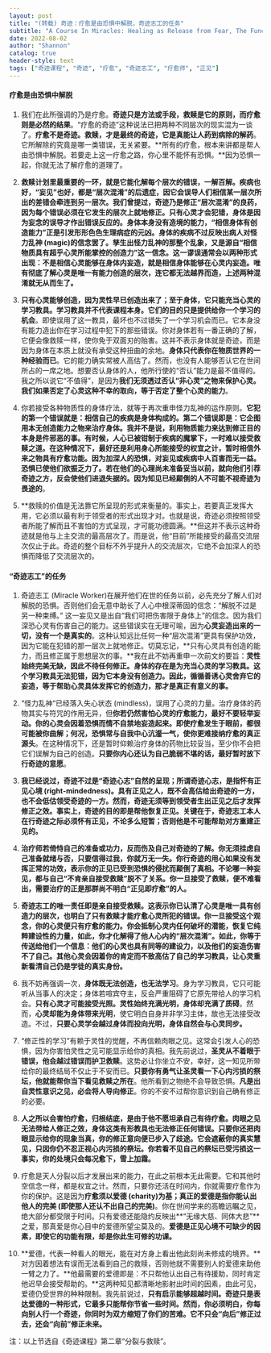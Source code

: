 ```yaml
---
layout: post
title: "(转载) 奇迹：疗愈是由恐惧中解脱，奇迹志工的任务"
subtitle: "A Course In Miracles: Healing as Release from Fear, The Function of the Miracle Worker"
date: 2022-08-02
author: "Shannon"
catalog: true
header-style: text
tags: ["奇迹课程", "奇迹", "疗愈", "奇迹志工", "疗愈师", "正见"]
---
```

#### 疗愈是由恐惧中解脱

1. 我们在此所强调的乃是疗愈。**奇迹只是方法或手段，救赎是它的原则，而疗愈则是必然的结果**。“疗愈的奇迹”这种说法已把两种不同层次的现实混为一谈了。**疗愈不是奇迹。救赎，才是最终的奇迹，它是真能让人药到病除的解药**。它所解除的究竟是哪一类错误，无关紧要。**所有的疗愈，根本来讲都是帮人由恐惧中解脱。若要走上这一疗愈之路，你心里不能怀有恐惧。**因为恐惧一起，你就无法了解疗愈的道理了。

2. **救赎计划里最重要的一环，就是它能化解每个层次的错误，一解百解。疾病也好，“妄见”也好，都是“层次混淆”的后遗症，因它会误导人们相信某一层次所出的差错会牵连到另一层次。我们曾提过，奇迹乃是修正“层次混淆”的良药，因为每个错误必须在它发生的层次上就地修正。只有心灵才会犯错，身体是因为妄念的误导才作出错误反应的。身体本身没有造境的能力，“相信身体有创造能力”正是引发形形色色生理病症的元凶。身体的疾病不过反映出病人对怪力乱神 (magic)的信念罢了。孳生出怪力乱神的那整个乱象，又是源自“相信物质具有超乎心灵所能掌控的创造力”这一信念。这一谬误通常会以两种形式出现：不是相信心灵能够在身体内妄造，就是相信身体能够在心灵内妄造。唯有彻底了解心灵是唯一有能力创造的层次，连它都无法越界而造，上述两种混淆就无从而生了。**

3. **只有心灵能够创造，因为灵性早已创造出来了；至于身体，它只能充当心灵的学习教具。学习教具并不代表课程本身。它们的目的只是提供给你一个学习的机会**。即使误用了这一教具，最坏也不过错失了一个学习机会而已。它本身没有能力造出你在学习过程中犯下的那些错误。你对身体若有一番正确的了解，它便会像救赎一样，使你免于双面刃的贻害。这并不表示身体就是奇迹，而是因为身体在本质上就没有承受这种扭曲的余地。**身体只代表你在物质世界的一种经验而已**。它的能力确实常被人高估了。然而，也没有人能够否认它在世间所占的一席之地。想要否认身体的人，他所行使的“否认”能力是最不值得的。我之所以说它“不值得”，是因为**我们无须透过否认“非心灵”之物来保护心灵。我们如果否定了心灵这种不幸的取向，等于否定了整个心灵的能力**。

4. 你若接受各种物质性的身体疗法，就等于再次重申怪力乱神的运作原则。**它犯的第一个错误就是：相信自己的疾病是身体构成的。第二个错误即是：它企图用本无创造能力之物来治疗身体。**我并不是说，利用物质能力来达到修正目的本身是件邪恶的事。有时候，人心已被钳制于疾病的魔掌下，一时难以接受救赎之道。在这种情况下，最好还是利用身心所能接受的权宜之计，暂时相信外来之物具有疗愈功能。因为**加深人的恐惧，对妄见或疾病中人百害而无一益。恐惧已使他们欲振乏力了。若在他们的心理尚未准备妥当以前，就向他们引荐奇迹之方，反会使他们进退失据的。因为知见已经颠倒的人不可能不视奇迹为畏途的**。

5. **救赎的价值是无法靠它所呈现的形式来衡量的。事实上，若要真正发挥大用，它必须以最有利于领受者的形式出现才对。也就是说，奇迹必须按照领受者所能了解而且不害怕的方式呈现，才可能功德圆满。**但这并不表示这种奇迹就是他与上主交流的最高层次了。而是说，他“目前”所能接受的最高交流层次仅止于此。奇迹的整个目标不外乎提升人的交流层次，它绝不会加深人的恐惧而降低了交流层次的。

#### “奇迹志工”的任务

1. 奇迹志工 (Miracle Worker)在展开他们在世的任务以前，必先充分了解人们对解脱的恐惧。否则他们会无意中助长了人心中根深蒂固的信念：“解脱不过是另一种束缚。” 这一妄见又是出自“我们可把伤害限于身体上”的信念。因为我们深恐心灵有伤害自己的能力。这些错误实在无理可喻，因为**心灵妄造出来的一切，没有一个是真实的**。这种认知远比任何一种“层次混淆”更具有保护功效，因为它能在犯错的那一层次上就地修正。切莫忘记，**只有心灵具有创造的能力，而且修正属于思想层次的事。**我在此不妨再重申一次前文的要旨：**灵性始终完美无缺，因此不待任何修正。身体的存在是为充当心灵的学习教具。这个学习教具无法犯错，因为它本身没有创造力。因此，循循善诱心灵舍弃它的妄造，等于帮助心灵具体发挥它的创造力，那才是真正有意义的事。**

2. “怪力乱神“已经落入失心状态 (mindless)，误用了心灵的力量。治疗身体的药物其实与符咒的作用无异，但**你若仍然害怕心灵的疗愈能力，最好不要轻举妄动。你的心灵会因着恐惧而情不自禁地妄造起来。即使疗愈发生于眼前，都很可能被你曲解；何况，恐惧常与自我中心沆瀣一气，使你更难接纳疗愈的真正源头**。在这种情况下，还是暂时仰赖治疗身体的药物比较妥当，至少你不会把它们误解为自己的创造。**只要你内心还认为自己脆弱不堪的话，最好暂时放下行奇迹的意愿**。

3. **我已经说过，奇迹不过是“奇迹心志”自然的呈现；所谓奇迹心志，是指怀有正见心境 (right-mindedness)。具有正见之人，既不会高估给出奇迹的一方，也不会低估领受奇迹的一方。然而，奇迹无须等到领受者生出正见之后才发挥修正之效。事实上，奇迹的目的即是帮他恢复正见。关键在于，奇迹志工本人在行奇迹之际必须怀有正见，不论多么短暂；否则他是不可能帮助对方重建正见的。**

4. **治疗师若倚恃自己的准备或功力，反而伤及自己对奇迹的了解。你无须挂虑自己准备就绪与否，只要信得过我，你就万无一失。你行奇迹的用心如果没有发挥正常的功效，表示你的正见已受到恐惧的侵扰而颠倒了真相。不论哪一种妄见，都与自己“不肯亲自接受救赎”脱不了关系。你一旦接受了救赎，便不难看出，需要治疗的正是那群尚不明白“正见即疗愈”的人。**

5. **奇迹志工的唯一责任即是亲自接受救赎。这表示你已认清了心灵是唯一具有创造力的层次，也明白了只有救赎才能疗愈心灵所犯的错误。你一旦接受这个观念，你的心灵便只有疗愈的能力。你会抵制心灵内任何破坏的潜能，恢复它纯粹建设性的力量，如此，你才化解得了他人心内的“层次混淆”。如此，你等于传送给他们一个信息：他们的心灵也具有同等的建设力，以及他们的妄造伤害不了自己。其他心灵会因着你的肯定而不致高估了自己的学习教具，让心灵重新看清自己仍是学徒的真实身份。**

6. 我不妨再强调一次，**身体既无法创造，也无法学习**。身为学习教具，它只可能听从当事人的决定；身体若喧宾夺主，反会严重阻碍了它原先带给人的学习机会。**只有心灵才可能接受光照。灵性始终充满光明，身体却充满了质碍**。然而，**心灵却能为身体带来光明**，使它明白自身并非学习主体，故也无法接受改造。不过，**只要心灵学会越过身体而投向光明，身体自然会与心灵同步。**

7. “修正性的学习”有赖于灵性的觉醒，不再信赖肉眼之见。这常会引发人心的恐惧，因为你害怕灵性之见可能显示给你的真相。我先前说过，**圣灵从不着眼于错误，他会越过错误而护卫救赎**。这势必让你坐立不安，幸好，这一知见所带给你的最终结局不仅止于不安而已。**只要你有勇气让圣灵看一下心内污损的祭坛，他就能帮你当下看见救赎之所在**。他所看到之物绝不会导致恐惧。**凡是出自灵性意识之见，必会将人导向修正**。你的不安不过帮你意识到自己确有修正的必要。

8. **人之所以会害怕疗愈，归根结底，是由于他不愿坦承自己有待疗愈。肉眼之见无法带给人修正之效，身体这类有形教具也无法修正任何错误。只要你还把肉眼显示给你的现象当真，你的修正意向便已步入了歧途。它会遮蔽你的真实慧见，只因你仍不忍正视心内污损的祭坛。你若看不见自己的祭坛已受污损这一事实，你的处境只会每况愈下，雪上加霜。**

9. 疗愈是天人分裂以后才发展出来的能力，在此之前根本无此需要。它和其他时空信念一样，都是权宜之计。然而，只要你还活在时间内，你就需要疗愈作为你的保护。这是因为**疗愈须以爱德 (charity)为基；真正的爱德是指你能认出他人的完美 (即使那人还认不出自己的完美)**。你在世间学来的高瞻远瞩之见，绝大部分都受限于时间。只有爱德还能隐约反映出**“无缘大慈、同体大悲”**之爱，那真爱是你心目中的爱德所望尘莫及的。**爱德是正见心境不可缺少的因素，即使它的功能有限，却是你此生可修的功课。**

10. **爱德，代表一种看人的眼光，能在对方身上看出他此刻尚未修成的境界。**对方因着想法有误而无法看到自己的救赎，否则他就不需要别人的爱德来助他一臂之力了。**他最需要的爱德即是：不只帮他认出自己有待援助，同时肯定他迟早会接受帮助的。**这两种知见都清晰地影射出时间的因素，由此可见，爱德仍受世界的种种限制。我先前说过，**只有启示能够超越时间。奇迹只是表达爱德的一种形式，它最多只能帮你节省一些时间。然而，你必须明白，你每向别人行一个奇迹，你同时为双方缩短了你们的苦难。它不只会“向后”修正过去，还会“向前”修正未来。**

注：以上节选自《奇迹课程》第二章“分裂与救赎”。
